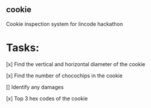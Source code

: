 ## cookie
Cookie inspection system for lincode hackathon


# Tasks:

[x] Find the vertical and horizontal diameter of the cookie

[x] Find the number of chocochips in the cookie

[] Identify any damages

[x] Top 3 hex codes of the cookie
